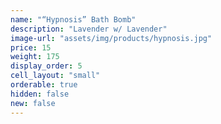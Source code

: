 ```yaml
---
name: "“Hypnosis” Bath Bomb"
description: "Lavender w/ Lavender"
image-url: "assets/img/products/hypnosis.jpg"
price: 15
weight: 175
display_order: 5
cell_layout: "small"
orderable: true
hidden: false
new: false
---
```

